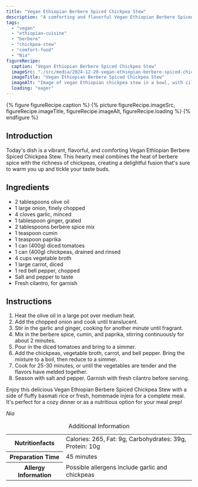 ```yaml
---
title: "Vegan Ethiopian Berbere Spiced Chickpea Stew"
description: "A comforting and flavorful Vegan Ethiopian Berbere Spiced Chickpea Stew, perfect for warming up on a chilly day with rich spices and hearty vegetables."
tags:
  - "vegan"
  - "ethiopian-cuisine"
  - "berbere"
  - "chickpea-stew"
  - "comfort-food"
  - "Nia"
figureRecipe: 
  caption: "Vegan Ethiopian Berbere Spiced Chickpea Stew"
  imageSrc: "./src/media/2024-12-20-vegan-ethiopian-berbere-spiced-chickpea-stew-6455.png"
  imageTitle: "Vegan Ethiopian Berbere Spiced Chickpea Stew"
  imageAlt: "Image of vegan Ethiopian chickpea stew in a bowl, with cilantro, spices, side of basmati rice, and injera on a wooden table in natural light."
  loading: "eager"
---
```


{% figure figureRecipe.caption %}
{% picture figureRecipe.imageSrc, figureRecipe.imageTitle, figureRecipe.imageAlt, figureRecipe.loading %}
{% endfigure %}

## Introduction

Today's dish is a vibrant, flavorful, and comforting Vegan Ethiopian Berbere Spiced Chickpea Stew. This hearty meal combines the heat of berbere spice with the richness of chickpeas, creating a delightful fusion that's sure to warm you up and tickle your taste buds.

## Ingredients

- 2 tablespoons olive oil
- 1 large onion, finely chopped
- 4 cloves garlic, minced
- 1 tablespoon ginger, grated
- 2 tablespoons berbere spice mix
- 1 teaspoon cumin
- 1 teaspoon paprika
- 1 can (400g) diced tomatoes
- 1 can (400g) chickpeas, drained and rinsed
- 4 cups vegetable broth
- 1 large carrot, diced
- 1 red bell pepper, chopped
- Salt and pepper to taste
- Fresh cilantro, for garnish

## Instructions

1. Heat the olive oil in a large pot over medium heat.
2. Add the chopped onion and cook until translucent.
3. Stir in the garlic and ginger, cooking for another minute until fragrant.
4. Mix in the berbere spice, cumin, and paprika, stirring continuously for about 2 minutes.
5. Pour in the diced tomatoes and bring to a simmer.
6. Add the chickpeas, vegetable broth, carrot, and bell pepper. Bring the mixture to a boil, then reduce to a simmer.
7. Cook for 25-30 minutes, or until the vegetables are tender and the flavors have melded together.
8. Season with salt and pepper. Garnish with fresh cilantro before serving.

Enjoy this delicious Vegan Ethiopian Berbere Spiced Chickpea Stew with a side of fluffy basmati rice or fresh, homemade injera for a complete meal. It's perfect for a cozy dinner or as a nutritious option for your meal prep!

*Nia*

<table><caption class='sr-only'>Additional Information</caption><tr><th>Nutritionfacts</th><td>Calories: 265, Fat: 9g, Carbohydrates: 39g, Protein: 10g&nbsp;</td></tr><tr><th>Preparation Time</th><td>45 minutes&nbsp;</td></tr><tr><th>Allergy Information</th><td>Possible allergens include garlic and chickpeas&nbsp;</td></tr></table>

